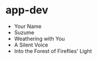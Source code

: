 # app-dev
<ul>
  <li>Your Name</li>
  <li>Suzume</li>
  <li>Weathering with You</li>
  <li>A Silent Voice</li>
  <li>Into the Forest of Fireflies' Light</li>
</ul>
